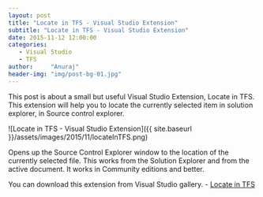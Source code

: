 ```yaml
---
layout: post
title: "Locate in TFS - Visual Studio Extension"
subtitle: "Locate in TFS - Visual Studio Extension"
date: 2015-11-12 12:00:00
categories: 
   - Visual Studio
   - TFS
author:     "Anuraj"
header-img: "img/post-bg-01.jpg"
---
```

This post is about a small but useful Visual Studio Extension, Locate in TFS. This extension will help you to locate the currently selected item in solution explorer, in Source control explorer. 

![Locate in TFS - Visual Studio Extension]({{ site.baseurl }}/assets/images/2015/11/locateInTFS.png)

Opens up the Source Control Explorer window to the location of the currently selected file. This works from the Solution Explorer and from the active document. It works in Community editions and better.

You can download this extension from Visual Studio gallery. - [Locate in TFS](https://visualstudiogallery.msdn.microsoft.com/5cc44f63-4ea8-4c17-8aa4-95037a2d32ef)